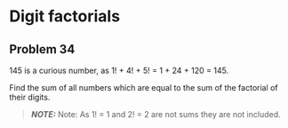 # Digit factorials

## Problem 34

145 is a curious number, as 1! + 4! + 5! = 1 + 24 + 120 = 145.

Find the sum of all numbers which are equal to the sum of the factorial of their digits.

> **_NOTE:_** Note: As 1! = 1 and 2! = 2 are not sums they are not included.
